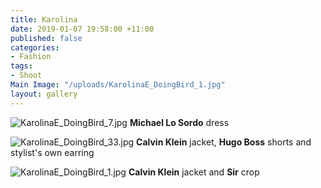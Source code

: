 ```yaml
---
title: Karolina
date: 2019-01-07 19:58:00 +11:00
published: false
categories:
- Fashion
tags:
- Shoot
Main Image: "/uploads/KarolinaE_DoingBird_1.jpg"
layout: gallery
---
```


![KarolinaE_DoingBird_7.jpg](/uploads/KarolinaE_DoingBird_7.jpg)
**Michael Lo Sordo** dress

![KarolinaE_DoingBird_33.jpg](/uploads/KarolinaE_DoingBird_33.jpg)
**Calvin Klein** jacket, **Hugo Boss** shorts and stylist's own earring

![KarolinaE_DoingBird_1.jpg](/uploads/KarolinaE_DoingBird_1.jpg)
**Calvin Klein** jacket and **Sir** crop






